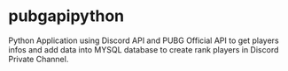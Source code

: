 # pubgapipython

Python Application using Discord API and PUBG Official API to get players infos and add data into MYSQL database to create rank players in Discord Private Channel.
